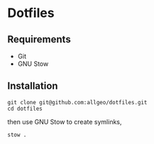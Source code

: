 # Dotfiles

## Requirements 

- Git 
- GNU Stow  

## Installation 
```
git clone git@github.com:allgeo/dotfiles.git 
cd dotfiles 
```

then use GNU Stow to create symlinks,
```
stow .
```

